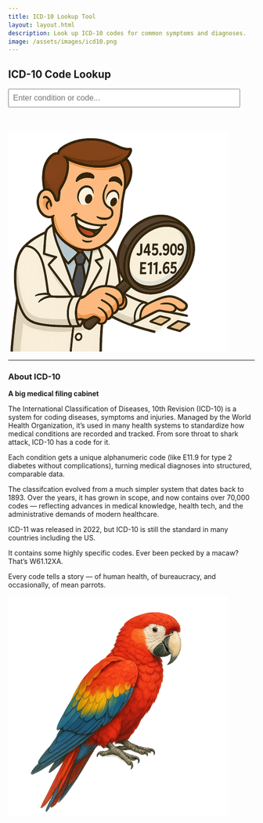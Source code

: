```yaml
---
title: ICD-10 Lookup Tool
layout: layout.html
description: Look up ICD-10 codes for common symptoms and diagnoses.
image: /assets/images/icd10.png
---
```


<h2>ICD-10 Code Lookup</h2>

<input type="text" id="search-box" placeholder="Enter condition or code..." style="min-width: 90%; max-width: 90%; padding: 0.5rem; font-size: 1rem;">
<ul id="results" style="list-style-type: none; padding-left: 0;"></ul>
<br>
<br>

<div>
    <img class="profile_img_square" src="/assets/images/icd10.png" alt="looking up the codes">
</div>
<hr>
<h3>About ICD-10</h3>
<strong>A big medical filing cabinet</strong>

The International Classification of Diseases, 10th Revision (ICD-10) is a system for coding diseases, symptoms and injuries. Managed by the World Health Organization, it’s used in many health systems to standardize how medical conditions are recorded and tracked. From sore throat to shark attack, ICD-10 has a code for it.

Each condition gets a unique alphanumeric code (like E11.9 for type 2 diabetes without complications), turning medical diagnoses into structured, comparable data.

The classifcation evolved from a much simpler system that dates back to 1893. Over the years, it has grown in scope, and now contains over 70,000 codes — reflecting advances in medical knowledge, health tech, and the administrative demands of modern healthcare.

ICD-11 was released in 2022, but ICD-10 is still the standard in many countries including the US.

It contains some highly specific codes. Ever been pecked by a macaw? That’s W61.12XA.

Every code tells a story — of human health, of bureaucracy, and occasionally, of mean parrots.

<img class="profile_img_square" src="/assets/images/macaw.png" alt="macaw">

<script>
let debounceTimer;

document.getElementById('search-box').addEventListener('input', function () {
    const query = this.value.trim();
    clearTimeout(debounceTimer);

    debounceTimer = setTimeout(() => {
        
        const resultsList = document.getElementById('results');
        resultsList.innerHTML = '';

        if query.length < 3) return;

        fetch(`https://clinicaltables.nlm.nih.gov/api/icd10cm/v3/search?sf=code,name&terms=${encodeURIComponent(query)}`)
            .then(response => response.json())
            .then(data => {
                const results = data[3]; // array of [code, description]

                if (results.length === 0) {
                    resultsList.innerHTML = '<li>No matches found.</li>';
                    return;
                }

                results.slice(0, 20).forEach(item => {
                    const li = document.createElement('li');
                    li.textContent = `${item[0]} — ${item[1]}`;
                    li.style.padding = '0.25rem 0';
                    resultsList.appendChild(li);
                });
            })
            .catch(error => {
                console.error('ICD-10 lookup failed:', error);
                resultsList.innerHTML = '<li>Error retrieving results.</li>';
            });
    }, 600); // ms debounce
});
</script>

<style>
#results li {
  border-bottom: 1px solid #ccc;
  margin: 0.25rem 0;
}
</style>
